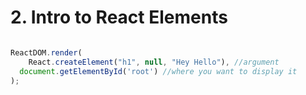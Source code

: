 # 2. Intro to React Elements

```javascript

ReactDOM.render(
    React.createElement("h1", null, "Hey Hello"), //argument
  document.getElementById('root') //where you want to display it
);
```



